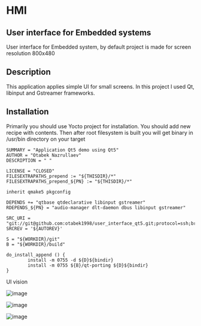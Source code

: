 # HMI


## User interface for Embedded systems 
User interface for Embedded system, by default project is made for screen resolution 800x480

## Description
This application applies simple UI for small screens. In this project I used Qt, libinput and Gstreamer frameworks.

## Installation
Primarily you should use Yocto project for installation. You should add new recipe with contents. Then after root filesystem is built you will get binary in /usr/bin directory on your target

```
SUMMARY = "Application Qt5 demo using Qt5"
AUTHOR = "Otabek Nazrullaev"
DESCRIPTION = " "

LICENSE = "CLOSED"
FILESEXTRAPATHS_prepend := "${THISDIR}/*"
FILESEXTRAPATHS_prepend_${PN} := "${THISDIR}/*"

inherit qmake5 pkgconfig

DEPENDS += "qtbase qtdeclarative libinput gstreamer"
RDEPENDS_${PN} = "audio-manager dlt-daemon dbus libinput gstreamer"

SRC_URI = "git://git@github.com:otabek1998/user_interface_qt5.git;protocol=ssh;branch=main"
SRCREV = '${AUTOREV}'

S = "${WORKDIR}/git"
B = "${WORKDIR}/build"

do_install_append () {
        install -m 0755 -d ${D}${bindir}
        install -m 0755 ${B}/qt-porting ${D}${bindir}
}

```

UI vision

![image](https://user-images.githubusercontent.com/38819245/208560167-d7d0c9cb-8c15-45c3-aee4-412ab0221587.png)

![image](https://user-images.githubusercontent.com/38819245/208560197-3c52980c-a5d8-4d8e-a027-1f80236de79e.png)

![image](https://user-images.githubusercontent.com/38819245/208560215-7ccde629-c05f-41dc-b058-2b02e73873ba.png)




